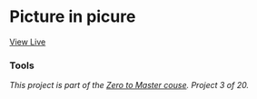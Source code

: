 # Picture in picure


[View Live](https://gabrielamcarvalho.github.io/pictureinpicture/)

### Tools


*This project is part of the [Zero to Master couse](https://academy.zerotomastery.io/p/javascript-projects). Project 3 of 20.*
